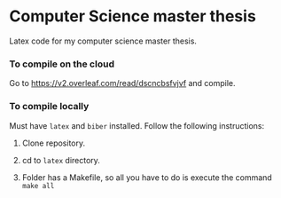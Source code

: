 # Computer Science master thesis

Latex code for my computer science master thesis.

### To compile on the cloud

Go to https://v2.overleaf.com/read/dscncbsfvjvf and compile.

### To compile locally

Must have `latex` and `biber` installed. Follow the following instructions:

1. Clone repository.

2. cd to `latex` directory.

3. Folder has a Makefile, so all you have to do is execute the command `make all`
